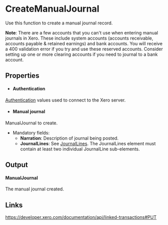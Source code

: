 CreateManualJournal
============

Use this function to create a manual journal record.

**Note**: There are a few accounts that you can't use when entering manual journals in Xero. These include system accounts (accounts receivable, accounts payable & retained earnings) and bank accounts. You will receive a 400 validation error if you try and use these reserved accounts. Consider setting up one or more clearing accounts if you need to journal to a bank account.

Properties
----------

- #### Authentication
[Authentication](../../../Common/Authentication/Index.md) values used to connect to the Xero server.
- #### Manual journal
ManualJournal to create.
- Mandatory fields:
     - **Narration**: Description of journal being posted.
     - **JournalLines**: See [JournalLines](https://developer.xero.com/documentation/api/manual-journals#LineItemsPOST). The JournalLines element must contain at least two individual JournalLine sub-elements.


Output
-----
#### ManualJournal
The manual journal created.

Links
-----

https://developer.xero.com/documentation/api/linked-transactions#PUT
